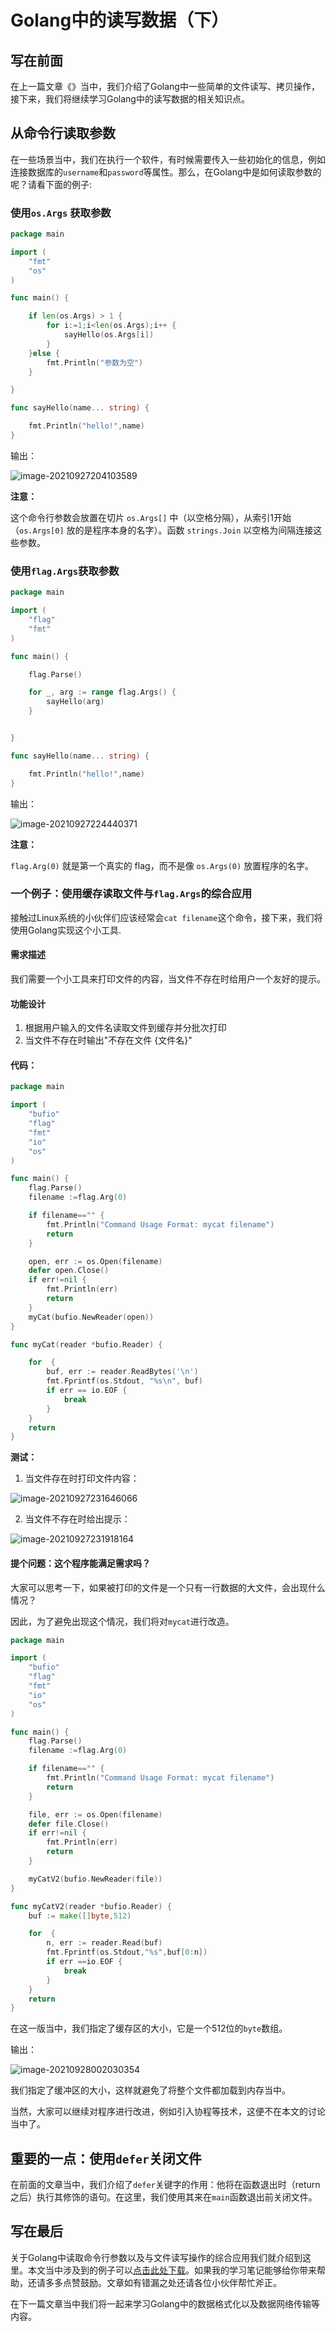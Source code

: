 # Golang中的读写数据（下）

## 写在前面

在上一篇文章《》当中，我们介绍了Golang中一些简单的文件读写、拷贝操作，接下来，我们将继续学习Golang中的读写数据的相关知识点。

## 从命令行读取参数

在一些场景当中，我们在执行一个软件，有时候需要传入一些初始化的信息，例如连接数据库的`username`和`password`等属性。那么，在Golang中是如何读取参数的呢？请看下面的例子:

### 使用`os.Args` 获取参数

```go
package main

import (
	"fmt"
	"os"
)

func main() {

	if len(os.Args) > 1 {
		for i:=1;i<len(os.Args);i++ {
			sayHello(os.Args[i])
		}
	}else {
		fmt.Println("参数为空")
	}

}

func sayHello(name... string) {

	fmt.Println("hello!",name)
}
```

输出：

![image-20210927204103589](https://raw.githubusercontent.com/code81192/art-demo/master/art-img/image-20210927204103589.png)

**注意：**

这个命令行参数会放置在切片 `os.Args[]` 中（以空格分隔），从索引1开始（`os.Args[0]` 放的是程序本身的名字）。函数 `strings.Join` 以空格为间隔连接这些参数。

### 使用`flag.Args`获取参数

```go
package main

import (
	"flag"
	"fmt"
)

func main() {

	flag.Parse()

	for _, arg := range flag.Args() {
		sayHello(arg)
	}


}

func sayHello(name... string) {

	fmt.Println("hello!",name)
}

```

输出：

![image-20210927224440371](https://raw.githubusercontent.com/code81192/art-demo/master/art-img/image-20210927224440371.png)

**注意：**

`flag.Arg(0)` 就是第一个真实的 flag，而不是像 `os.Args(0)` 放置程序的名字。

### 一个例子：使用缓存读取文件与`flag.Args`的综合应用

接触过Linux系统的小伙伴们应该经常会`cat filename`这个命令，接下来，我们将使用Golang实现这个小工具.

#### 需求描述

我们需要一个小工具来打印文件的内容，当文件不存在时给用户一个友好的提示。

#### 功能设计

1. 根据用户输入的文件名读取文件到缓存并分批次打印
2. 当文件不存在时输出"不存在文件 {文件名}"

#### 代码：

```go
package main

import (
	"bufio"
	"flag"
	"fmt"
	"io"
	"os"
)

func main() {
	flag.Parse()
	filename :=flag.Arg(0)

	if filename=="" {
		fmt.Println("Command Usage Format: mycat filename")
		return
	}

	open, err := os.Open(filename)
	defer open.Close()
	if err!=nil {
		fmt.Println(err)
		return
	}
	myCat(bufio.NewReader(open))
}

func myCat(reader *bufio.Reader) {

	for  {
		buf, err := reader.ReadBytes('\n')
		fmt.Fprintf(os.Stdout, "%s\n", buf)
		if err == io.EOF {
			break
		}
	}
	return
}

```



**测试：**

1. 当文件存在时打印文件内容：

![image-20210927231646066](https://raw.githubusercontent.com/code81192/art-demo/master/art-img/image-20210927231646066.png)

2. 当文件不存在时给出提示：

![image-20210927231918164](https://raw.githubusercontent.com/code81192/art-demo/master/art-img/image-20210927231918164.png)

#### 提个问题：这个程序能满足需求吗？

大家可以思考一下，如果被打印的文件是一个只有一行数据的大文件，会出现什么情况？

因此，为了避免出现这个情况，我们将对`mycat`进行改造。

```go
package main

import (
	"bufio"
	"flag"
	"fmt"
	"io"
	"os"
)

func main() {
	flag.Parse()
	filename :=flag.Arg(0)

	if filename=="" {
		fmt.Println("Command Usage Format: mycat filename")
		return
	}

	file, err := os.Open(filename)
	defer file.Close()
	if err!=nil {
		fmt.Println(err)
		return
	}

	myCatV2(bufio.NewReader(file))
}

func myCatV2(reader *bufio.Reader) {
	buf := make([]byte,512)

	for  {
		n, err := reader.Read(buf)
		fmt.Fprintf(os.Stdout,"%s",buf[0:n])
		if err ==io.EOF {
			break
		}
	}
	return
}
```

在这一版当中，我们指定了缓存区的大小，它是一个512位的`byte`数组。

输出：

![image-20210928002030354](https://raw.githubusercontent.com/code81192/art-demo/master/art-img/image-20210928002030354.png)

我们指定了缓冲区的大小，这样就避免了将整个文件都加载到内存当中。

当然，大家可以继续对程序进行改进，例如引入协程等技术，这便不在本文的讨论当中了。

## 重要的一点：使用`defer`关闭文件

在前面的文章当中，我们介绍了`defer`关键字的作用：他将在函数退出时（return之后）执行其修饰的语句。在这里，我们使用其来在`main`函数退出前关闭文件。

## 写在最后

关于Golang中读取命令行参数以及与文件读写操作的综合应用我们就介绍到这里。本文当中涉及到的例子可以[点击此处下载](https://github.com/code81192/golang)。如果我的学习笔记能够给你带来帮助，还请多多点赞鼓励。文章如有错漏之处还请各位小伙伴帮忙斧正。

在下一篇文章当中我们将一起来学习Golang中的数据格式化以及数据网络传输等内容。





